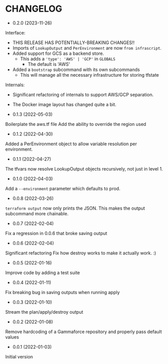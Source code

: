 # CHANGELOG

* 0.2.0 (2023-11-26)

Interface:
  * THIS RELEASE HAS POTENTIALLY-BREAKING CHANGES!!
  * Imports of `LookupOutput` and `PerEnvironment` are now `from infrascript`.
  * Added support for GCS as a backend store.
    * This adds a `'type': 'AWS' | 'GCP'` in `GLOBALS`
      * The default is 'AWS'
  * Added a `bootstrap` subcommand with its own subcommands
    * This will manage all the necessary infrastructure for storing tfstate

Internals:
  * Significant refactoring of internals to support AWS/GCP separation.
  * The Docker image layout has changed quite a bit.

* 0.1.3 (2022-05-03)

Boilerplate the aws.tf file
Add the ability to override the region used

* 0.1.2 (2022-04-30)

Added a PerEnvironment object to allow variable resolution per environment.

* 0.1.1 (2022-04-27)

The tfvars now resolve LookupOutput objects recursively, not just in level 1.

* 0.1.0 (2022-04-03)

Add a `--environment` parameter which defaults to prod.

* 0.0.8 (2022-03-26)

`terraform output` now only prints the JSON. This makes the output subcommand
more chainable.

* 0.0.7 (2022-02-04)

Fix a regression in 0.0.6 that broke saving output

* 0.0.6 (2022-02-04)

Significant refactoring
Fix how destroy works to make it actually work. :)

* 0.0.5 (2022-01-16)

Improve code by adding a test suite

* 0.0.4 (2022-01-11)

Fix breaking bug in saving outputs when running apply

* 0.0.3 (2022-01-10)

Stream the plan/apply/destroy output

* 0.0.2 (2022-01-08)

Remove hardcoding of a Gammaforce repository and properly pass default values

* 0.0.1 (2022-01-03)

Initial version
